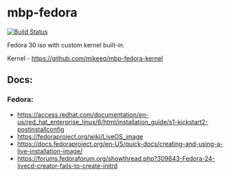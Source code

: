 # mbp-fedora
[![Build Status](https://travis-ci.org/mikeeq/mbp-fedora.svg?branch=master)](https://travis-ci.org/mikeeq/mbp-fedora)

Fedora 30 iso with custom kernel built-in.

Kernel - <https://github.com/mikeeq/mbp-fedora-kernel>

## Docs:

### Fedora:

- <https://access.redhat.com/documentation/en-us/red_hat_enterprise_linux/6/html/installation_guide/s1-kickstart2-postinstallconfig>
- <https://fedoraproject.org/wiki/LiveOS_image>
- <https://docs.fedoraproject.org/en-US/quick-docs/creating-and-using-a-live-installation-image/>
- <https://forums.fedoraforum.org/showthread.php?309843-Fedora-24-livecd-creator-fails-to-create-initrd>
